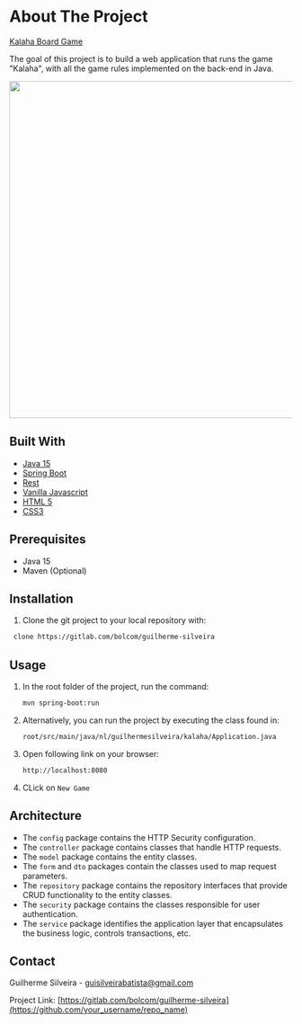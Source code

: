 # About The Project
[Kalaha Board Game](https://en.wikipedia.org/wiki/Kalah)

The goal of this project is to build a web application that runs the game "Kalaha", with all the game rules implemented on the back-end in Java.

<img src="https://i.ibb.co/gDW4wwF/screenshot.png" data-canonical-src="https://i.ibb.co/gDW4wwF/screenshot.png" width="600" />

## Built With
* [Java 15](https://www.oracle.com/java/technologies/javase-downloads.html)
* [Spring Boot](https://spring.io/projects/spring-boot)
* [Rest](https://restfulapi.net/)
* [Vanilla Javascript](https://developer.mozilla.org/en-US/docs/Web/JavaScript)
* [HTML 5](https://developer.mozilla.org/en-US/docs/Web/Guide/HTML/HTML5)
* [CSS3](https://developer.mozilla.org/en-US/docs/Web/CSS)

## Prerequisites

* Java 15
* Maven (Optional)

## Installation

1. Clone the git project to your local repository with:
```sh
 clone https://gitlab.com/bolcom/guilherme-silveira
```

## Usage

1. In the root folder of the project, run the command:
   ```sh
   mvn spring-boot:run
   ```
2. Alternatively, you can run the project by executing the class found in:
   ```sh
   root/src/main/java/nl/guilhermesilveira/kalaha/Application.java
   ```
3. Open following link on your browser:
   ```sh
   http://localhost:8080
   ```
4. CLick on `New Game`

## Architecture

* The `config` package contains the HTTP Security configuration.
* The `controller` package contains classes that handle HTTP requests.
* The `model` package contains the entity classes.
* The `form` and `dto` packages contain the classes used to map request parameters.
* The `repository` package contains the repository interfaces that provide CRUD functionality to the entity classes.
* The `security` package contains the classes responsible for user authentication.
* The `service` package identifies the application layer that encapsulates the business logic, controls transactions, etc.

## Contact

Guilherme Silveira - guisilveirabatista@gmail.com

Project Link: [https://gitlab.com/bolcom/guilherme-silveira](https://github.com/your_username/repo_name)
